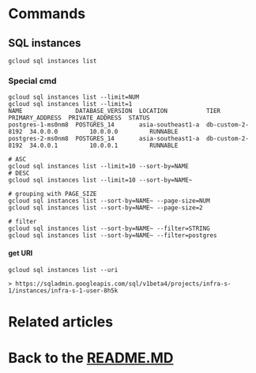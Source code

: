 # Commands

## SQL instances

```shell
gcloud sql instances list
```

### Special cmd

```shell
gcloud sql instances list --limit=NUM
gcloud sql instances list --limit=1
NAME               DATABASE_VERSION  LOCATION           TIER              PRIMARY_ADDRESS  PRIVATE_ADDRESS  STATUS
postgres-1-ms0nm8  POSTGRES_14       asia-southeast1-a  db-custom-2-8192  34.0.0.0         10.0.0.0         RUNNABLE
postgres-2-ms0nm8  POSTGRES_14       asia-southeast1-a  db-custom-2-8192  34.0.0.1         10.0.0.1         RUNNABLE

# ASC
gcloud sql instances list --limit=10 --sort-by=NAME
# DESC
gcloud sql instances list --limit=10 --sort-by=NAME~

# grouping with PAGE_SIZE
gcloud sql instances list --sort-by=NAME~ --page-size=NUM
gcloud sql instances list --sort-by=NAME~ --page-size=2

# filter
gcloud sql instances list --sort-by=NAME~ --filter=STRING
gcloud sql instances list --sort-by=NAME~ --filter=postgres
```

#### get URI

```shell
gcloud sql instances list --uri

> https://sqladmin.googleapis.com/sql/v1beta4/projects/infra-s-1/instances/infra-s-1-user-8h5k
```

# Related articles

# Back to the [README.MD][readme]

[readme]:<./README.MD>
